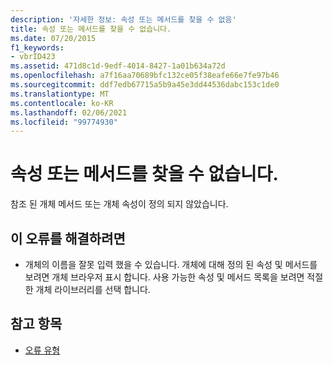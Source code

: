 ```yaml
---
description: '자세한 정보: 속성 또는 메서드를 찾을 수 없음'
title: 속성 또는 메서드를 찾을 수 없습니다.
ms.date: 07/20/2015
f1_keywords:
- vbrID423
ms.assetid: 471d8c1d-9edf-4014-8427-1a01b634a72d
ms.openlocfilehash: a7f16aa70689bfc132ce05f38eafe66e7fe97b46
ms.sourcegitcommit: ddf7edb67715a5b9a45e3dd44536dabc153c1de0
ms.translationtype: MT
ms.contentlocale: ko-KR
ms.lasthandoff: 02/06/2021
ms.locfileid: "99774930"
---
```

# <a name="property-or-method-not-found"></a>속성 또는 메서드를 찾을 수 없습니다.

참조 된 개체 메서드 또는 개체 속성이 정의 되지 않았습니다.  
  
## <a name="to-correct-this-error"></a>이 오류를 해결하려면  
  
- 개체의 이름을 잘못 입력 했을 수 있습니다. 개체에 대해 정의 된 속성 및 메서드를 보려면 개체 브라우저 표시 합니다. 사용 가능한 속성 및 메서드 목록을 보려면 적절 한 개체 라이브러리를 선택 합니다.  
  
## <a name="see-also"></a>참고 항목

- [오류 유형](../../programming-guide/language-features/error-types.md)
